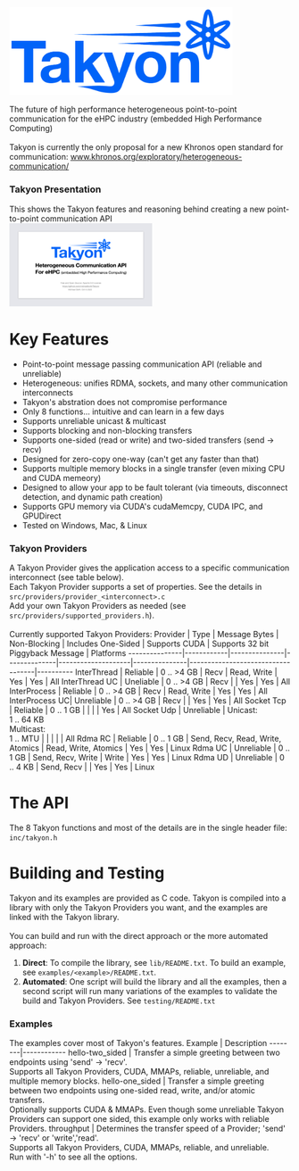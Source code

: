 <img src="docs/Takyon_Logo.png" alt="Logo" style="width:400px;"/>

The future of high performance heterogeneous point-to-point communication for the eHPC industry (embedded High Performance Computing)<br><br>
Takyon is currently the only proposal for a new Khronos open standard for communication: www.khronos.org/exploratory/heterogeneous-communication/<br>

### Takyon Presentation
This shows the Takyon features and reasoning behind creating a new point-to-point communication API<br>
<a href="Takyon_Introduction.pdf">
  <img src="docs/presentation_icon.png" alt="Takyon Introduction" width="256" height="149">
</a>
<br>

# Key Features
- Point-to-point message passing communication API (reliable and unreliable)
- Heterogeneous: unifies RDMA, sockets, and many other communication interconnects
- Takyon's abstration does not compromise performance
- Only 8 functions... intuitive and can learn in a few days
- Supports unreliable unicast & multicast
- Supports blocking and non-blocking transfers
- Supports one-sided (read or write) and two-sided transfers (send -> recv)
- Designed for zero-copy one-way (can't get any faster than that)
- Supports multiple memory blocks in a single transfer (even mixing CPU and CUDA memeory)
- Designed to allow your app to be fault tolerant (via timeouts, disconnect detection, and dynamic path creation)
- Supports GPU memory via CUDA's cudaMemcpy, CUDA IPC, and GPUDirect
- Tested on Windows, Mac, & Linux

### Takyon Providers
A Takyon Provider gives the application access to a specific communication interconnect (see table below).<br>
Each Takyon Provider supports a set of properties. See the details in ```src/providers/provider_<interconnect>.c```<br>
Add your own Takyon Providers as needed (see ```src/providers/supported_providers.h```).<br><br>Currently supported Takyon Providers:
Provider       | Type       | Message Bytes | Non-Blocking | Includes One-Sided | Supports CUDA | Supports 32 bit Piggyback Message | Platforms
---------------|------------|---------------|--------------|--------------------|---------------|-----------------------------------|----------
InterThread    | Reliable   | 0 .. >4 GB    | Recv         | Read, Write        | Yes           | Yes                               | All
InterThread UC | Uneliable  | 0 .. >4 GB    | Recv         |                    | Yes           | Yes                               | All
InterProcess   | Reliable   | 0 .. >4 GB    | Recv         | Read, Write        | Yes           | Yes                               | All
InterProcess UC| Unreliable | 0 .. >4 GB    | Recv         |                    | Yes           | Yes                               | All
Socket Tcp     | Reliable   | 0 .. 1 GB     |              |                    |               | Yes                               | All
Socket Udp     | Unreliable | Unicast:<br>1 .. 64 KB<br>Multicast:<br>1 .. MTU  |     |   |     |                                   | All
Rdma RC        | Reliable   | 0 .. 1 GB     | Send, Recv, Read, Write, Atomics | Read, Write, Atomics | Yes | Yes                   | Linux
Rdma UC        | Unreliable | 0 .. 1 GB     | Send, Recv, Write        | Write  | Yes           | Yes                               | Linux
Rdma UD        | Unreliable | 0 .. 4 KB     | Send, Recv               |        | Yes           | Yes                               | Linux

# The API
The 8 Takyon functions and most of the details are in the single header file: ```inc/takyon.h```<br>

# Building and Testing
Takyon and its examples are provided as C code. Takyon is compiled into a library with only the Takyon Providers you want, and the examples are linked with the Takyon library.<br>
<br>
You can build and run with the direct approach or the more automated approach:
1. **Direct**: To compile the library, see ```lib/README.txt```. To build an example, see ```examples/<example>/README.txt```.
2. **Automated**: One script will build the library and all the examples, then a second script will run many variations of the examples to validate the build and Takyon Providers. See ```testing/README.txt```

### Examples
The examples cover most of Takyon's features.
Example | Description
--------|------------
hello-two_sided | Transfer a simple greeting between two endpoints using 'send' -> 'recv'.<br>Supports all Takyon Providers, CUDA, MMAPs, reliable, unreliable, and multiple memory blocks.
hello-one_sided | Transfer a simple greeting between two endpoints using one-sided read, write, and/or atomic transfers.<br>Optionally supports CUDA & MMAPs. Even though some unreliable Takyon Providers can support one sided, this example only works with reliable Providers.
throughput | Determines the transfer speed of a Provider; 'send' -> 'recv' or 'write','read'.<br>Supports all Takyon Providers, CUDA, MMAPs, reliable, and unreliable.<br>Run with '-h' to see all the options.
